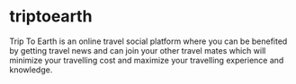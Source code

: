 # triptoearth
Trip To Earth is an online travel social platform where you can be benefited by getting travel news and can join your other travel mates which will minimize your travelling cost and maximize your travelling experience and knowledge.
